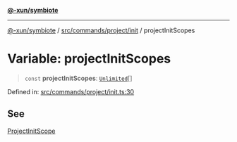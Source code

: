 [**@-xun/symbiote**](../../../../../README.md)

***

[@-xun/symbiote](../../../../../README.md) / [src/commands/project/init](../README.md) / projectInitScopes

# Variable: projectInitScopes

> `const` **projectInitScopes**: [`Unlimited`](../../../../configure/enumerations/UnlimitedGlobalScope.md#unlimited)[]

Defined in: [src/commands/project/init.ts:30](https://github.com/Xunnamius/symbiote/blob/450d03a1056a8788295047b24c95dce90c4543b9/src/commands/project/init.ts#L30)

## See

[ProjectInitScope](../../../../configure/enumerations/UnlimitedGlobalScope.md)
